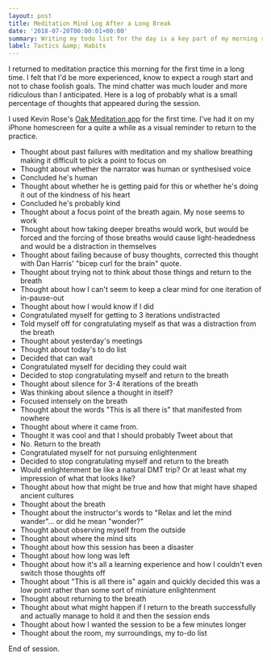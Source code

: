 ```yaml
---
layout: post
title: Meditation Mind Log After a Long Break
date: '2018-07-20T00:00:01+00:00'
summary: Writing my todo list for the day is a key part of my morning routine and essential to state setting and priming
label: Tactics &amp; Habits
---
```


I returned to meditation practice this morning for the first time in a long time. I felt that I'd be more experienced, know to expect a rough start and not to chase foolish goals. The mind chatter was much louder and more ridiculous than I anticipated. Here is a log of probably what is a small percentage of thoughts that appeared during the session.

I used Kevin Rose's [Oak Meditation app](https://www.oakmeditation.com) for the first time. I've had it on my iPhone homescreen for a quite a while as a visual reminder to return to the practice.

- Thought about past failures with meditation and my shallow breathing making it difficult to pick a point to focus on
- Thought about whether the narrator was human or synthesised voice
- Concluded he's human
- Thought about whether he is getting paid for this or whether he's doing it out of the kindness of his heart
- Concluded he's probably kind
- Thought about a focus point of the breath again. My nose seems to work
- Thought about how taking deeper breaths would work, but would be forced and the forcing of those breaths would cause light-headedness and would be a distraction in themselves
- Thought about failing because of busy thoughts, corrected this thought with Dan Harris' "bicep curl for the brain" quote.
- Thought about trying not to think about those things and return to the breath
- Thought about how I can't seem to keep a clear mind for one iteration of in-pause-out
- Thought about how I would know if I did
- Congratulated myself for getting to 3 iterations undistracted
- Told myself off for congratulating myself as that was a distraction from the breath
- Thought about yesterday's meetings
- Thought about today's to do list
- Decided that can wait
- Congratulated myself for deciding they could wait
- Decided to stop congratulating myself and return to the breath
- Thought about silence for 3-4 iterations of the breath
- Was thinking about silence a thought in itself?
- Focused intensely on the breath
- Thought about the words "This is all there is" that manifested from nowhere
- Thought about where it came from.
- Thought it was cool and that I should probably Tweet about that
- No. Return to the breath
- Congratulated myself for not pursuing enlightenment
- Decided to stop congratulating myself and return to the breath
- Would enlightenment be like a natural DMT trip? Or at least what my impression of what that looks like?
- Thought about how that might be true and how that might have shaped ancient cultures
- Thought about the breath
- Thought about the instructor's words to "Relax and let the mind wander"... or did he mean "wonder?"
- Thought about observing myself from the outside
- Thought about where the mind sits
- Thought about how this session has been a disaster
- Thought about how long was left
- Thought about how it's all a learning experience and how I couldn't even switch those thoughts off
- Thought about "This is all there is" again and quickly decided this was a low point rather than some sort of miniature enlightenment
- Thought about returning to the breath
- Thought about what might happen if I return to the breath successfully and actually manage to hold it and then the session ends
- Thought about how I wanted the session to be a few minutes longer
- Thought about the room, my surroundings, my to-do list

End of session.
